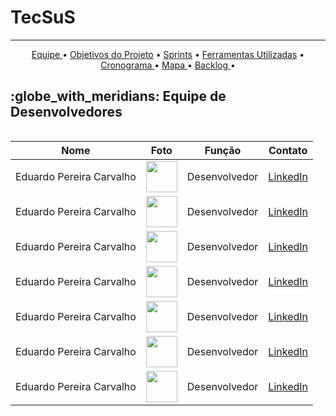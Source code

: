 <h1> TecSuS </h1>
<hr>

<p align="center">
    <a href =""> Equipe </a>  •
    <a href =""> Objetivos do Projeto</a>  • 
    <a href ="> Requisitos do Cliente</a>  • 
    <a href =""> Sprints</a>  • 
    <a href =""> Ferramentas Utilizadas</a>  • 
    <a href =""> Cronograma </a>  • 
    <a href =""> Mapa </a>  • 
    <a href =""> Backlog </a>  • 
</p> 
<h2>:globe_with_meridians: Equipe de Desenvolvedores</h2>
  <table align="left">
    <thead>
      <th>Nome</th>
      <th>Foto</th>
      <th>Função</th>
      <th>Contato</th>
    </thead>
    <tbody>
     <tr>
      <td>Eduardo Pereira Carvalho</tb>
        <td>
          <img src= "" width="50px">
        </td>
      <td>Desenvolvedor</td>
      <td><a href="">LinkedIn</a></td>
     </tr>
     <tr>
      <td>Eduardo Pereira Carvalho</tb>
        <td>
          <img src= "" width="50px">
        </td>
      <td>Desenvolvedor</td>
      <td><a href="">LinkedIn</a></td>
     </tr>
     <tr>
      <td>Eduardo Pereira Carvalho</tb>
        <td>
          <img src= "" width="50px">
        </td>
      <td>Desenvolvedor</td>
      <td><a href="">LinkedIn</a></td>
     </tr>
     <tr>
      <td>Eduardo Pereira Carvalho</tb>
        <td>
          <img src= "" width="50px">
        </td>
      <td>Desenvolvedor</td>
      <td><a href="">LinkedIn</a></td>
     </tr>
     <tr>
      <td>Eduardo Pereira Carvalho</tb>
        <td>
          <img src= "" width="50px">
        </td>
      <td>Desenvolvedor</td>
      <td><a href="">LinkedIn</a></td>
     </tr>
     <tr>
      <td>Eduardo Pereira Carvalho</tb>
        <td>
          <img src= "" width="50px">
        </td>
      <td>Desenvolvedor</td>
      <td><a href="">LinkedIn</a></td>
     </tr>
     <tr>
      <td>Eduardo Pereira Carvalho</tb>
        <td>
          <img src= "" width="50px">
        </td>
      <td>Desenvolvedor</td>
      <td><a href="">LinkedIn</a></td>
     </tr>
    </tbody>
  </table>
  
